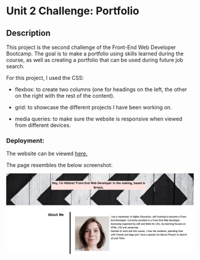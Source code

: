 # Unit 2 Challenge: Portfolio

## Description

This project is the second challenge of the Front-End Web Developer Bootcamp. The goal is to make a portfolio using skills learned during the course, as well as creating a portfolio that can be used during future job search.
 
For this project, I used the CSS:

- flexbox: to create two columns (one for headings on the left, the other on the right with the rest of the content).

- grid: to showcase the different projects I have been working on.

- media queries: to make sure the website is responsive when viewed from different devices.


### Deployment: 

The website can be viewed [here.](https://helenesauve.github.io/Portfolio-challenge2/)

The page resembles the below screenshot:

![Webpage demo](assets/images/webpage-screenshot.png)